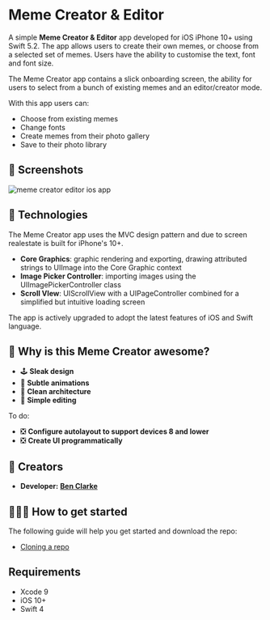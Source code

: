 # Meme Creator & Editor

A simple **Meme Creator & Editor** app developed for iOS iPhone 10+ using Swift 5.2. The app allows users to create their own memes, or choose from a selected set of memes. Users have the ability to customise the text, font and font size.  

The Meme Creator app contains a slick onboarding screen, the ability for users to select from a bunch of existing memes and an editor/creator mode. 

With this app users can:
- Choose from existing memes
- Change fonts
- Create memes from their photo gallery
- Save to their photo library

## 📸 Screenshots
![meme creator editor ios app](https://user-images.githubusercontent.com/40464267/92997389-e0e7ff00-f50a-11ea-97d3-834a292e3139.png)

## 🚀 Technologies
The Meme Creator app uses the MVC design pattern and due to screen realestate is built for iPhone's 10+. 
- **Core Graphics**: graphic rendering and exporting, drawing attributed strings to UIImage into the Core Graphic context
- **Image Picker Controller**: importing images using the UIImagePickerController class
- **Scroll VIew**: UIScrollView with a UIPageController combined for a simplified but intuitive loading screen

The app is actively upgraded to adopt the latest features of iOS and Swift language. 

## 🙌 Why is this Meme Creator awesome?
* 🕹 **Sleak design**
* 🚀 **Subtle animations**
* 📲 **Clean architecture**
* 🎨 **Simple editing**

To do:
* ❎ **Configure autolayout to support devices 8 and lower**
* ❎ **Create UI programmatically**

## 🎨 Creators 
* **Developer:** [**Ben Clarke**](https://twitter.com/vikingskullapps)

## 🏃🏽‍♀️ How to get started 
The following guide will help you get started and download the repo:
* [Cloning a repo](https://help.github.com/en/github/creating-cloning-and-archiving-repositories/cloning-a-repository)

## Requirements
* Xcode 9
* iOS 10+
* Swift 4

